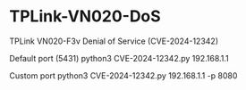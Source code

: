# TPLink-VN020-DoS
TPLink VN020-F3v Denial of Service (CVE-2024-12342)

Default port (5431)
python3 CVE-2024-12342.py 192.168.1.1

Custom port
python3 CVE-2024-12342.py 192.168.1.1 -p 8080
